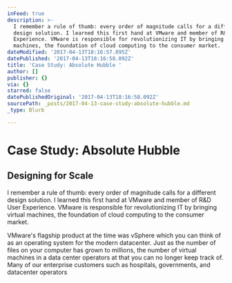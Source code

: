 ```yaml
---
inFeed: true
description: >-
  I remember a rule of thumb: every order of magnitude calls for a different
  design solution. I learned this first hand at VMware and member of R&D User
  Experience. VMware is responsible for revolutionizing IT by bringing virtual
  machines, the foundation of cloud computing to the consumer market. 
dateModified: '2017-04-13T18:16:57.095Z'
datePublished: '2017-04-13T18:16:58.092Z'
title: 'Case Study: Absolute Hubble '
author: []
publisher: {}
via: {}
starred: false
datePublishedOriginal: '2017-04-13T18:16:58.092Z'
sourcePath: _posts/2017-04-13-case-study-absolute-hubble.md
_type: Blurb

---
```

# Case Study: Absolute Hubble 

## Designing for Scale

I remember a rule of thumb: every order of magnitude calls for a different design solution. I learned this first hand at VMware and member of R&D User Experience. VMware is responsible for revolutionizing IT by bringing virtual machines, the foundation of cloud computing to the consumer market. 

VMware's flagship product at the time was vSphere which you can think of as an operating system for the modern datacenter. Just as the number of files on your computer has grown to millions, the number of virtual machines in a data center operators at that you can no longer keep track of. Many of our enterprise customers such as hospitals, governments, and datacenter operators